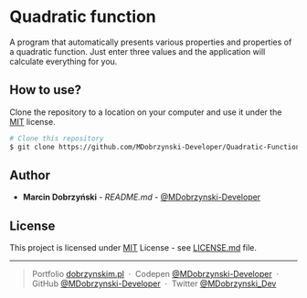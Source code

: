 # Quadratic function

A program that automatically presents various properties and properties of a quadratic function. Just enter three values ​​and the application will calculate everything for you.

## How to use?

Clone the repository to a location on your computer and use it under the [MIT](LICENSE.md) license.

```bash
# Clone this repository
$ git clone https://github.com/MDobrzynski-Developer/Quadratic-Function
```

## Author

  - **Marcin Dobrzyński** - *README.md* -
    [@MDobrzynski-Developer](https://github.com/MDobrzynski-Developer)
    
## License

This project is licensed under [MIT](LICENSE.md)
License - see [LICENSE.md](LICENSE.md) file.

---

> Portfolio [dobrzynskim.pl](https://dobrzynskim.pl/) &nbsp;&middot;&nbsp;
> Codepen [@MDobrzynski-Developer](https://codepen.io/MDobrzynski-Developer) &nbsp;&middot;&nbsp;
> GitHub [@MDobrzynski-Developer](https://github.com/MDobrzynski-Developer) &nbsp;&middot;&nbsp;
> Twitter [@MDobrzynski_Dev](https://twitter.com/MDobrzynski_Dev)